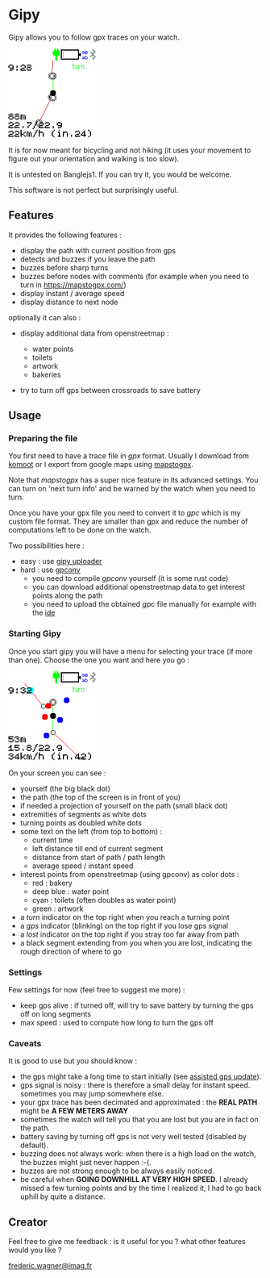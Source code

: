 # Gipy

Gipy allows you to follow gpx traces on your watch.

![Screenshot](screenshot1.png)


It is for now meant for bicycling and not hiking
(it uses your movement to figure out your orientation
and walking is too slow).

It is untested on Banglejs1. If you can try it, you would be welcome.

This software is not perfect but surprisingly useful.

## Features

It provides the following features :

- display the path with current position from gps
- detects and buzzes if you leave the path
- buzzes before sharp turns
- buzzes before nodes with comments
(for example when you need to turn in https://mapstogpx.com/)
- display instant / average speed
- display distance to next node

optionally it can also :

- display additional data from openstreetmap :
    - water points
    - toilets
    - artwork
    - bakeries

- try to turn off gps between crossroads to save battery

## Usage

### Preparing the file

You first need to have a trace file in *gpx* format.
Usually I download from [komoot](https://www.komoot.com/) or I export
from google maps using [mapstogpx](https://mapstogpx.com/).

Note that *mapstogpx* has a super nice feature in its advanced settings.
You can turn on 'next turn info' and be warned by the watch when you need to turn.

Once you have your gpx file you need to convert it to *gpc* which is my custom file format.
They are smaller than gpx and reduce the number of computations left to be done on the watch.

Two possibilities here :
- easy : use [gipy uploader](/BangleApps/?id=gipy_uploader)
- hard : use [gpconv](https://github.com/wagnerf42/gpconv)
    * you need to compile *gpconv* yourself (it is some rust code)
    * you can download additional openstreetmap data to get interest points along the path
    * you need to upload the obtained *gpc* file manually for example with the [ide](https://www.espruino.com/ide/)

### Starting Gipy

Once you start gipy you will have a menu for selecting your trace (if more than one).
Choose the one you want and here you go :

![Screenshot](screenshot2.png)

On your screen you can see :

- yourself (the big black dot)
- the path (the top of the screen is in front of you)
- if needed a projection of yourself on the path (small black dot)
- extremities of segments as white dots
- turning points as doubled white dots
- some text on the left (from top to bottom) :
    * current time
    * left distance till end of current segment
    * distance from start of path / path length
    * average speed / instant speed
- interest points from openstreetmap (using gpconv) as color dots :
    * red : bakery
    * deep blue : water point
    * cyan : toilets (often doubles as water point)
    * green : artwork
- a *turn* indicator on the top right when you reach a turning point
- a *gps* indicator (blinking) on the top right if you lose gps signal
- a *lost* indicator on the top right if you stray too far away from path
- a black segment extending from you when you are lost, indicating the rough direction of where to go

### Settings

Few settings for now (feel free to suggest me more) :

- keep gps alive : if turned off, will try to save battery by turning the gps off on long segments
- max speed : used to compute how long to turn the gps off

### Caveats

It is good to use but you should know :

- the gps might take a long time to start initially (see [assisted gps update](/BangleApps/?id=assistedgps)).
- gps signal is noisy : there is therefore a small delay for instant speed. sometimes you may jump somewhere else.
- your gpx trace has been decimated and approximated : the **REAL PATH** might be **A FEW METERS AWAY**
- sometimes the watch will tell you that you are lost but you are in fact on the path.
- battery saving by turning off gps is not very well tested (disabled by default).
- buzzing does not always work: when there is a high load on the watch, the buzzes might just never happen :-(.
- buzzes are not strong enough to be always easily noticed.
- be careful when **GOING DOWNHILL AT VERY HIGH SPEED**. I already missed a few turning points and by the time I realized it,
I had to go back uphill by quite a distance.

## Creator

Feel free to give me feedback : is it useful for you ? what other features would you like ?

frederic.wagner@imag.fr
